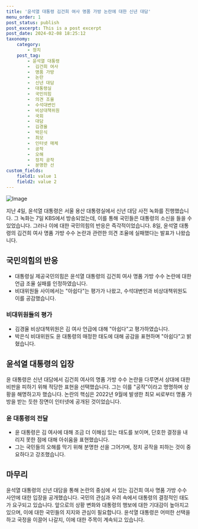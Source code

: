 ```yaml
---
title: '윤석열 대통령 김건희 여사 명품 가방 논란에 대한 신년 대담'
menu_order: 1
post_status: publish
post_excerpt: This is a post excerpt
post_date: 2024-02-08 18:25:12
taxonomy:
    category:
        - 정치
    post_tag:
        - 윤석열 대통령
        -  김건희 여사
        -  명품 가방
        -  논란
        -  신년 대담
        -  대통령실
        -  국민의힘
        -  의견 조율
        -  수석대변인
        -  비상대책위원
        -  국회
        -  대담
        -  김경율
        -  박은식
        -  최모
        -  인터넷 매체
        -  공작
        -  오해
        -  정치 공작
        -  분명한 선
custom_fields:
    field1: value 1
    field2: value 2
---
```


![Image](https://imgnews.pstatic.net/image/020/2024/02/08/0003547272_001_20240208105001054.jpg?type=w647)

지난 4일, 윤석열 대통령은 서울 용산 대통령실에서 신년 대담 사전 녹화를 진행했습니다. 그 녹화는 7일 KBS에서 방송되었는데, 이를 통해 국민들은 대통령의 소신을 들을 수 있었습니다. 그러나 이에 대한 국민의힘의 반응은 즉각적이었습니다. 8일, 윤석열 대통령의 김건희 여사 명품 가방 수수 논란과 관련한 의견 조율에 실패했다는 발표가 나왔습니다.
## 국민의힘의 반응
- 대통령실 제공국민의힘은 윤석열 대통령의 김건희 여사 명품 가방 수수 논란에 대한 언급 조율 실패를 인정하였습니다.
- 비대위원들 사이에서는 "아쉽다"는 평가가 나왔고, 수석대변인과 비상대책위원도 이를 공감했습니다.
### 비대위원들의 평가
- 김경율 비상대책위원은 김 여사 언급에 대해 "아쉽다"고 평가하였습니다.
- 박은식 비대위원도 윤 대통령의 매정한 태도에 대해 공감을 표현하며 "아쉽다"고 밝혔습니다.
## 윤석열 대통령의 입장
윤 대통령은 신년 대담에서 김건희 여사의 명품 가방 수수 논란을 다루면서 상대에 대한 비판을 피하기 위해 적당한 표현을 선택했습니다. 그는 이를 "공작"이라고 명명하며 상황을 해명하고자 했습니다. 논란의 핵심은 2022년 9월에 발생한 최모 씨로부터 명품 가방을 받는 듯한 장면이 인터넷에 공개된 것이었습니다.
### 윤 대통령의 전달
- 윤 대통령은 김 여사에 대해 조금 더 이해심 있는 태도를 보이며, 단호한 결정을 내리지 못한 점에 대해 아쉬움을 표현했습니다.
- 그는 국민들의 오해를 막기 위해 분명한 선을 그어가며, 정치 공작을 피하는 것이 중요하다고 강조했습니다.
## 마무리
윤석열 대통령의 신년 대담을 통해 논란의 중심에 서 있는 김건희 여사 명품 가방 수수 사안에 대한 입장을 공개했습니다. 국민의 관심과 우려 속에서 대통령의 결정적인 태도가 요구되고 있습니다. 앞으로의 상황 변화와 대통령의 행보에 대한 기대감이 높아지고 있으며, 이에 대한 국민들의 지지와 관심이 필요합니다. 윤석열 대통령은 어떠한 선택을 하고 국정을 이끌어 나갈지, 이에 대한 주목이 계속되고 있습니다.
